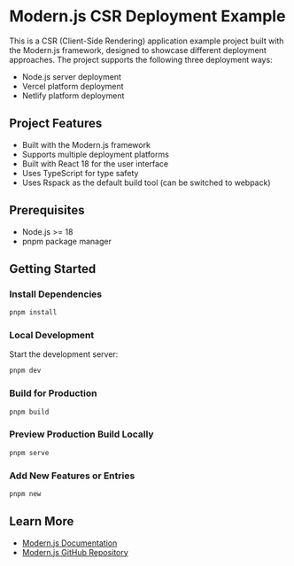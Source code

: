 # Modern.js CSR Deployment Example

This is a CSR (Client-Side Rendering) application example project built with the Modern.js framework, designed to showcase different deployment approaches. The project supports the following three deployment ways:

- Node.js server deployment
- Vercel platform deployment
- Netlify platform deployment

## Project Features

- Built with the Modern.js framework
- Supports multiple deployment platforms
- Built with React 18 for the user interface
- Uses TypeScript for type safety
- Uses Rspack as the default build tool (can be switched to webpack)

## Prerequisites

- Node.js >= 18
- pnpm package manager

## Getting Started

### Install Dependencies

```bash
pnpm install
```

### Local Development

Start the development server:

```bash
pnpm dev
```

### Build for Production

```bash
pnpm build
```

### Preview Production Build Locally

```bash
pnpm serve
```

### Add New Features or Entries

```bash
pnpm new
```

## Learn More

- [Modern.js Documentation](https://modernjs.dev/en)
- [Modern.js GitHub Repository](https://github.com/web-infra-dev/modern.js)
